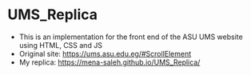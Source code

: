 # UMS_Replica
- This is an implementation for the front end of the ASU UMS website using HTML, CSS and JS
- Original site: https://ums.asu.edu.eg/#ScrollElement
- My replica: https://mena-saleh.github.io/UMS_Replica/
